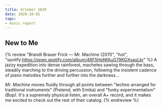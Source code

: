 ```yaml
---
title: October 2020
date: 2020-10-01
tags:
- music report
---
```



## New to Me

{% review "Brandt Brauer Frick — Mr. Machine (2011)", "hot",
  "spotify:https://open.spotify.com/album/46F5HpNfAuG79KGXsauLkr"
%}
  A jazzy expedition into dense rainforest, machetes sawing through the bass, steadily marching to the driving percussion, following the insistent cadence of piano melodies further and further into the darkness...

  _Mr. Machine_ moves fluidly through all points between "techno arranged for traditional instruments" _(Pretend,_ with Emika) and "funky experimentalism" _(Bop)._ It's a supremely physical listen, an overall A+ record, and it makes me excited to check out the rest of their catalog.
{% endreview %}
